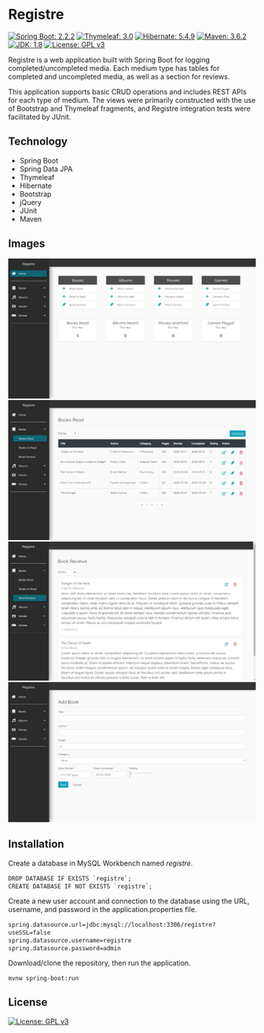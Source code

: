 # Registre
[![Spring Boot: 2.2.2](https://img.shields.io/badge/Spring%20Boot-2.2.2-brightgreen)](https://github.com/spring-projects/spring-boot)
[![Thymeleaf: 3.0](https://img.shields.io/badge/Thymeleaf-3.0-green)](https://www.thymeleaf.org/index.html)
[![Hibernate: 5.4.9](https://img.shields.io/badge/Hibernate-5.4.9-yellow)](https://hibernate.org/)
[![Maven: 3.6.2](https://img.shields.io/badge/Maven-3.6.2-orange.svg)](https://maven.apache.org/)
[![JDK: 1.8](https://img.shields.io/badge/JDK-1.8-red)](https://www.oracle.com/java/technologies/javase-jdk8-downloads.html)
[![License: GPL v3](https://img.shields.io/badge/license-GPL%20v3-blue.svg)](https://www.gnu.org/licenses/gpl-3.0)

Registre is a web application built with Spring Boot for logging completed/uncompleted media. Each medium type has tables for completed and uncompleted media, as well as a section for reviews.

This application supports basic CRUD operations and includes REST APIs for each type of medium. The views were primarily constructed with the use of Bootstrap and Thymeleaf fragments, and Registre integration tests were facilitated by JUnit.

## Technology
* Spring Boot
* Spring Data JPA
* Thymeleaf
* Hibernate
* Bootstrap
* jQuery
* JUnit
* Maven

## Images
![Home](images/home.png)
![Completed Media Table](images/table-completed.png)
![Reviews](images/reviews.png)
![Completed Media Form](images/form-completed.png)

## Installation
Create a database in MySQL Workbench named *registre*.

```
DROP DATABASE IF EXISTS `registre`;
CREATE DATABASE IF NOT EXISTS `registre`;
```

Create a new user account and connection to the database using the URL, username, and password in the application.properties file.

```
spring.datasource.url=jdbc:mysql://localhost:3306/registre?useSSL=false
spring.datasource.username=registre
spring.datasource.password=admin
```

Download/clone the repository, then run the application.
```
mvnw spring-boot:run
```

## License
[![License: GPL v3](https://img.shields.io/badge/license-GPL%20v3-blue.svg)](https://www.gnu.org/licenses/gpl-3.0)
